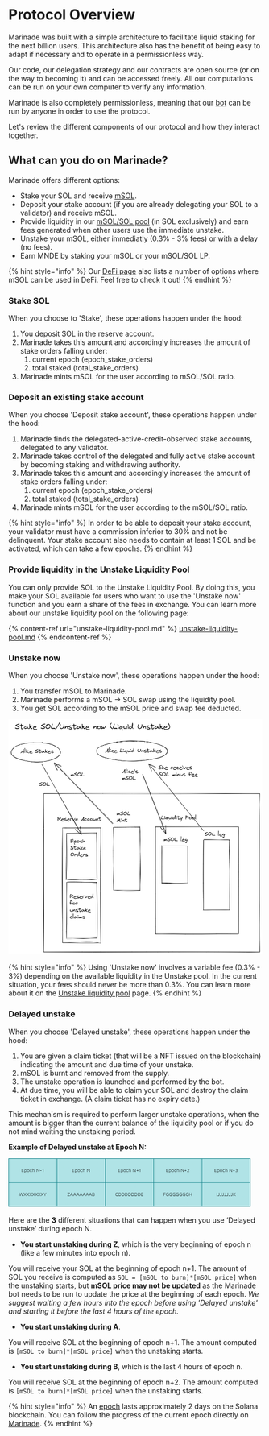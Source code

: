 # Protocol Overview

Marinade was built with a simple architecture to facilitate liquid staking for the next billion users. This architecture also has the benefit of being easy to adapt if necessary and to operate in a permissionless way.&#x20;

Our code, our delegation strategy and our contracts are open source (or on the way to becoming it) and can be accessed freely. All our computations can be run on your own computer to verify any information.&#x20;

Marinade is also completely permissionless, meaning that our [bot](bot-operations.md) can be run by anyone in order to use the protocol.&#x20;

Let's review the different components of our protocol and how they interact together.&#x20;

## What can you do on Marinade?

Marinade offers different options:&#x20;

* Stake your SOL and receive [mSOL](msol-token.md).
* Deposit your stake account (if you are already delegating your SOL to a validator) and receive mSOL.
* Provide liquidity in our [mSOL/SOL pool](unstake-liquidity-pool.md) (in SOL exclusively) and earn fees generated when other users use the immediate unstake.&#x20;
* Unstake your mSOL, either immediatly (0.3% - 3% fees) or with a delay (no fees).&#x20;
* Earn MNDE by staking your mSOL or your mSOL/SOL LP.&#x20;

{% hint style="info" %}
Our [DeFi page](https://marinade.finance/app/defi) also lists a number of options where mSOL can be used in DeFi. Feel free to check it out!&#x20;
{% endhint %}

### Stake SOL

When you choose to 'Stake', these operations happen under the hood:

1. You deposit SOL in the reserve account.
2. Marinade takes this amount and accordingly increases the amount of stake orders falling under:
   1. current epoch (epoch\_stake\_orders)
   2. total staked (total\_stake\_orders)
3. Marinade mints mSOL for the user according to mSOL/SOL ratio.

### Deposit an existing stake account

When you choose 'Deposit stake account', these operations happen under the hood:

1. Marinade finds the delegated-active-credit-observed stake accounts, delegated to any validator.
2. Marinade takes control of the delegated and fully active stake account by becoming staking and withdrawing authority.
3. Marinade takes this amount and accordingly increases the amount of stake orders falling under:
   1. current epoch (epoch\_stake\_orders)
   2. total staked (total\_stake\_orders)
4. Marinade mints mSOL for the user according to the mSOL/SOL ratio.

{% hint style="info" %}
In order to be able to deposit your stake account, your validator must have a commission inferior to 30% and not be delinquent. Your stake account also needs to contain at least 1 SOL and be activated, which can take a few epochs.&#x20;
{% endhint %}

### Provide liquidity in the Unstake Liquidity Pool

You can only provide SOL to the Unstake Liquidity Pool. By doing this, you make your SOL available for users who want to use the 'Unstake now' function and you earn a share of the fees in exchange. You can learn more about our unstake liquidity pool on the following page:&#x20;

{% content-ref url="unstake-liquidity-pool.md" %}
[unstake-liquidity-pool.md](unstake-liquidity-pool.md)
{% endcontent-ref %}

### Unstake now

When you choose 'Unstake now', these operations happen under the hood:

1. You transfer mSOL to Marinade.
2. Marinade performs a mSOL → SOL swap using the liquidity pool.
3. You get SOL according to the mSOL price and swap fee deducted.

![Flow of 'Unstake now'.](<../../.gitbook/assets/image (1).png>)

{% hint style="info" %}
Using 'Unstake now' involves a variable fee (0.3% - 3%) depending on the available liquidity in the Unstake pool. In the current situation, your fees should never be more than 0.3%. You can learn more about it on the [Unstake liquidity pool](unstake-liquidity-pool.md) page.&#x20;
{% endhint %}

### Delayed unstake

When you choose 'Delayed unstake', these operations happen under the hood:

1. You are given a claim ticket (that will be a NFT issued on the blockchain) indicating the amount and due time of your unstake.
2. mSOL is burnt and removed from the supply.
3. The unstake operation is launched and performed by the bot.
4. At due time, you will be able to claim your SOL and destroy the claim ticket in exchange. (A claim ticket has no expiry date.)

This mechanism is required to perform larger unstake operations, when the amount is bigger than the current balance of the liquidity pool or if you do not mind waiting the unstaking period.

**Example of Delayed unstake at Epoch N:**&#x20;

![There are 3 moments in an epoch for Marinade. The beginning of an epoch, the epoch itself, and the last hours before the end of an epoch. These 3 moments have an impact on the Delayed Unstake function.](../../.gitbook/assets/DelayedUnstake.png)

Here are the **3** different situations that can happen when you use ‘Delayed unstake’ during epoch N.

* **You start unstaking during Z**, which is the very beginning of epoch n (like a few minutes into epoch n).

You will receive your SOL at the beginning of epoch n+1. The amount of SOL you receive is computed as `SOL = [mSOL to burn]*[mSOL price]` when the unstaking starts, but **mSOL price may not be updated** as the Marinade bot needs to be run to update the price at the beginning of each epoch. _We suggest waiting a few hours into the epoch before using 'Delayed unstake' and starting it before the last 4 hours of the epoch._

* **You start unstaking during A**.

You will receive SOL at the beginning of epoch n+1. The amount computed is `[mSOL to burn]*[mSOL price]` when the unstaking starts.

* **You start unstaking during B**, which is the last 4 hours of epoch n.

You will receive SOL at the beginning of epoch n+2. The amount computed is `[mSOL to burn]*[mSOL price]` when the unstaking starts.

{% hint style="info" %}
An [epoch](../../faq/glossary.md#epoch) lasts approximately 2 days on the Solana blockchain. You can follow the progress of the current epoch directly on [Marinade](https://marinade.finance/app/staking).
{% endhint %}
